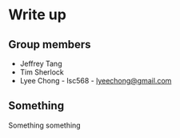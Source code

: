 # Write up
## Group members
- Jeffrey Tang
- Tim Sherlock
- Lyee Chong - lsc568 - lyeechong@gmail.com

## Something
Something something

